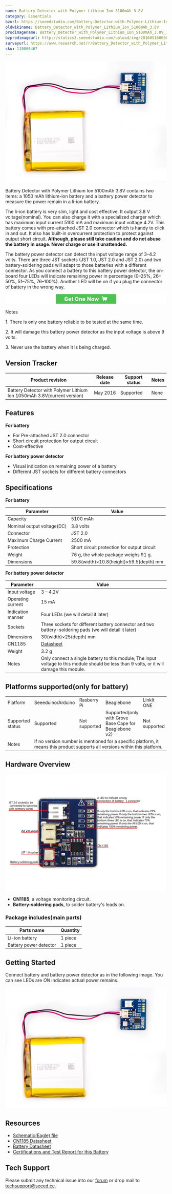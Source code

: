 ```yaml
---
name: Battery Detector with Polymer Lithium Ion 5100mAh 3.8V
category: Essentials
bzurl: https://seeedstudio.com/Battery-Detector-with-Polymer-Lithium-Ion-5100mAh-3.8V-p-2647.html
oldwikiname: Battery_Detector_with_Polymer_Lithium_Ion_5100mAh_3.8V
prodimagename: Battery_Detector_with_Polymer_Lithium_Ion_5100mAh_3.8V_700_s.jpg
bzprodimageurl: http://statics3.seeedstudio.com/upload/img/20160516060632-adaa81.jpg
surveyurl: https://www.research.net/r/Battery_Detector_with_Polymer_Lithium_Ion_5100mAh_3_8V
sku: 110060467
---
```


![](https://raw.githubusercontent.com/SeeedDocument/Battery_Detector_with_Polymer_Lithium_Ion_5100mAh_3.8V/master/img/Battery_Detector_with_Polymer_Lithium_Ion_5100mAh_3.8V_700_s.jpg)

Battery Detector with Polymer Lithium Ion 5100mAh 3.8V contains two items: a 1050 mAh lithium-ion battery and a battery power detector to measure the power remain in a li-ion battery.

The li-ion battery is very slim, light and cost effective. It output 3.8 V voltage(nominal). You can also charge it with a specialized charger which has maximum input current 5100 mA and maximum input voltage 4.2V. This battery comes with pre-attached JST 2.0 connector which is handy to click in and out. It also has built-in overcurrent protection to protect against output short circuit. **Although, please still take caution and do not abuse the battery in usage. Never charge or use it unattended.**

The battery power detector can detect the input voltage range of 3–4.2 volts. There are three JST sockets (JST 1.0, JST 2.0 and JST 2.0) and two battery-soldering pads will adapt to those batteries with a different connector. As you connect a battery to this battery power detector, the on-board four LEDs will indicate remaining power in percentage (0–25%, 26–50%, 51–75%, 76–100%). Another LED will be on if you plug the connector of battery in the wrong way.

[![](https://raw.githubusercontent.com/SeeedDocument/common/master/Get_One_Now_Banner.png)](http://www.seeedstudio.com/Battery-Detector-with-Polymer-Lithium-Ion-5100mAh-38V-p-2647.html)

<div class="admonition note">
<p class="admonition-title">Notes</p>
<p> 1. There is only one battery reliable to be tested at the same time.</p>
<p> 2. It will damage this battery power detector as the input voltage is above 9 volts.</p>
<p> 3. Never use the battery when it is being charged.</p>
</div>


Version Tracker
----------------

| Product revision                                                        | Release date | Support status | Notes |
|-------------------------------------------------------------------------|--------------|----------------|-------|
| Battery Detector with Polymer Lithium Ion 1050mAh 3.8V(current version) | May 2016     | Supported      | None  |


Features
--------

**For battery**

-   For Pre-attached JST 2.0 connector
-   Short circuit protection for output circuit
-   Cost-effective

**For battery power detector**

-   Visual indication on remaining power of a battery
-   Different JST sockets for different battery connectors

Specifications
--------------

**For battery**

| Parameter                  | Value                                       |
|----------------------------|---------------------------------------------|
| Capacity                   | 5100 mAh                                    |
| Nominal output voltage(DC) | 3.8 volts                                   |
| Connector                  | JST 2.0                                     |
| Maximum Charge Current     | 2500 mA                                     |
| Protection                 | Short circuit protection for output circuit |
| Weight                     | 76 g, the whole package weighs 91 g.        |
| Dimensions                 | 59.8(width)×10.8(height)×59.5(depth) mm     |

**For battery power detector**


| Parameter         | Value                                                                                                                                     |
|-------------------|-------------------------------------------------------------------------------------------------------------------------------------------|
| Input voltage     | 3 – 4.2V                                                                                                                                  |
| Operating current | 15 mA                                                                                                                                     |
| Indication manner | Four LEDs (we will detail it later)                                                                                                       |
| Sockets           | Three sockets for different battery connector and two battery-soldering pads (we will detail it later)                                    |
| Dimensions        | 30(width)×25(depth) mm                                                                                                                    |
| CN1185            | [Datasheet](https://raw.githubusercontent.com/SeeedDocument/Battery_Detector_with_Polymer_Lithium_Ion_5100mAh_3.8V/master/res/CN1185_Datasheet.pdf)                                      |
| Weight            | 3.2 g                                                                                                                                     |
| Notes             | Only connect a single battery to this module; The input voltage to this module should be less than 9 volts, or it will damage this module. |

Platforms supported(only for battery)
------------------------
<table>
<tr>
<td>
Platform
</td>
<td>
Seeeduino/Arduino
</td>
<td>
Rasberry Pi
</td>
<td>
Beaglebone
</td>
<td>
LinkIt ONE
</td>
</tr>
<tr>
<td>
Supported status
</td>
<td>
Supported
</td>
<td>
Not supported
</td>
<td>
Supported(only with Grove Base Cape for Beaglebone v2)
</td>
<td>
Not supported
</td>
</tr>
<tr>
<td>
Notes
</td>
<td colspan="5">
If no version number is mentioned for a specific platform, it means this product supports all versions within this platform.
</td>
</tr>
</table>

Hardware Overview
-----------------

![](https://raw.githubusercontent.com/SeeedDocument/Battery_Detector_with_Polymer_Lithium_Ion_5100mAh_3.8V/master/img/Battery_kit-3.7V_520mAh_Battery_power_detector_components_description_1200_s.jpg)

-   **CN1185**, a voltage monitoring circuit.
-   **Battery-soldering pads**, to solder battery's leads on.

### **Package includes**(main parts)

| Parts name             | Quantity |
|------------------------|----------|
| Li-ion battery         | 1 piece  |
| Battery power detector | 1 piece  |

Getting Started
---------------

Connect battery and battery power detector as in the following image. You can see LEDs are *ON* indicates actual power remains.

![](https://raw.githubusercontent.com/SeeedDocument/Battery_Detector_with_Polymer_Lithium_Ion_5100mAh_3.8V/master/img/Battery_Detector_with_Polymer_Lithium_Ion_5100mAh_3.8V_700_s.jpg)

<!-- \[\[|600px|none|Front view \]\] -->


Resources
---------

-   [Schematic(Eagle) file](https://raw.githubusercontent.com/SeeedDocument/Battery_Detector_with_Polymer_Lithium_Ion_5100mAh_3.8V/master/res/110060467_Battery_Detector_with_Polymer_Lithium_Ion_5100mAh_3.8V_Battery_Power_Detector.zip)
-   [CN1185 Datasheet](https://raw.githubusercontent.com/SeeedDocument/Battery_Detector_with_Polymer_Lithium_Ion_5100mAh_3.8V/master/res/CN1185_Datasheet.pdf)
-   [Battery Datasheet](https://raw.githubusercontent.com/SeeedDocument/Battery_Detector_with_Polymer_Lithium_Ion_5100mAh_3.8V/master/res/Battery_Detector_with_Polymer_Lithium_Ion_5100mAh_3.8V_Battery_Datasheet.pdf)
-   [Certifications and Test Report for this Battery](https://raw.githubusercontent.com/SeeedDocument/Battery_Detector_with_Polymer_Lithium_Ion_5100mAh_3.8V/master/res/Certifications_and_Test_Report.zip)


<!-- This Markdown file was created from http://www.seeedstudio.com/wiki/Battery_Detector_with_Polymer_Lithium_Ion_5100mAh_3.8V -->

## Tech Support
Please submit any technical issue into our [forum](http://forum.seeedstudio.com/) or drop mail to techsupport@seeed.cc. 